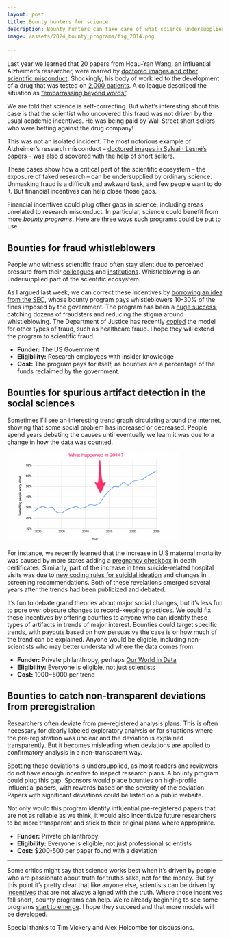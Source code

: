 ```yaml
---
layout: post
title: Bounty hunters for science
description: Bounty hunters can take care of what science undersupplies
image: /assets/2024_bounty_programs/fig_2014.png

---
```

Last year we learned that 20 papers from Hoau-Yan Wang, an influential Alzheimer’s researcher, were marred by [doctored images and other scientific misconduct](https://www.science.org/content/article/co-developer-cassava-s-potential-alzheimer-s-drug-cited-egregious-misconduct). Shockingly, his body of work led to the development of a drug that was tested on [2,000 patients](https://alzheimersnewstoday.com/news/topline-results-phase-3-studies-simufilam-alzheimers-due-this-year/). A colleague described the situation as [“embarrassing beyond words”](https://www.science.org/content/article/co-developer-cassava-s-potential-alzheimer-s-drug-cited-egregious-misconduct).

We are told that science is self-correcting. But what’s interesting about this case is that the scientist who uncovered this fraud was not driven by the usual academic incentives. He was being paid by Wall Street short sellers who were betting against the drug company!

This was not an isolated incident. The most notorious example of Alzheimer’s research misconduct – [doctored images in Sylvain Lesné’s papers](https://www.science.org/content/article/potential-fabrication-research-images-threatens-key-theory-alzheimers-disease) – was also discovered with the help of short sellers.

These cases show how a critical part of the scientific ecosystem – the exposure of faked research – can be undersupplied by ordinary science. Unmasking fraud is a difficult and awkward task, and few people want to do it. But financial incentives can help close those gaps.

Financial incentives could plug other gaps in science, including areas unrelated to research misconduct. In particular, science could benefit from more _bounty programs_. Here are three ways such programs could be put to use.

## Bounties for fraud whistleblowers
People who witness scientific fraud often stay silent due to perceived pressure from their [colleagues](https://retractionwatch.com/2019/12/11/a-long-and-lonely-process-whistleblowers-in-a-misconduct-case-speak-out/) and [institutions](https://www.medscape.com/viewarticle/854595#vp_1). Whistleblowing is an undersupplied part of the scientific ecosystem.

As I argued last week, we can correct these incentives by [borrowing an idea from the SEC](https://docs.google.com/document/d/1OSALTxNLbmM2V9SzA5Zh5zRpvqqwLeHBihpeppL35Yo/edit#heading=h.kthbh8zg343e), whose bounty program pays whistleblowers 10-30% of the fines imposed by the government. The program has been a [huge success](https://www.wsj.com/articles/more-regulators-eye-whistleblower-award-programs-hoping-for-insider-tips-3b5d99c5), catching dozens of fraudsters and reducing the stigma around whistleblowing. The Department of Justice has recently [copied](https://www.wsj.com/articles/justice-department-trial-program-offers-millions-for-tips-on-fraud-bribery-5e4c710d) the model for other types of fraud, such as healthcare fraud. I hope they will extend the program to scientific fraud.

* **Funder:** The US Government
* **Eligibility:** Research employees with insider knowledge
* **Cost:** The program pays for itself, as bounties are a percentage of the funds reclaimed by the government.

## Bounties for spurious artifact detection in the social sciences
Sometimes I’ll see an interesting trend graph circulating around the internet, showing that some social problem has increased or decreased. People spend years debating the causes until eventually we learn it was due to a change in how the data was counted.
<div class="wrapper">
  <img src='/assets/2024_bounty_programs/fig_2014.png' class="inner" style="position:relative border: #222 2px solid; max-width:80%;" >
</div>

For instance, we recently learned that the increase in U.S maternal mortality was caused by more states adding a [pregnancy checkbox](https://ourworldindata.org/rise-us-maternal-mortality-rates-measurement) in death certificates. Similarly, part of the increase in teen suicide-related hospital visits was due to [new coding rules for suicidal ideation](https://jhr.uwpress.org/content/59/S/S14) and changes in screening recommendations. Both of these revelations emerged several years after the trends had been publicized and debated.

It’s fun to debate grand theories about major social changes, but it’s less fun to pore over obscure changes to record-keeping practices. We could fix these incentives by offering bounties to anyone who can identify these types of artifacts in trends of major interest. Bounties could target specific trends, with payouts based on how persuasive the case is or how much of the trend can be explained. Anyone would be eligible, including non-scientists who may better understand where the data comes from. 

* **Funder:** Private philanthropy, perhaps [Our World in Data](https://ourworldindata.org/)
* **Eligibility:** Everyone is eligible, not just scientists
* **Cost:** $1000-$5000 per trend

## Bounties to catch non-transparent deviations from preregistration
Researchers often deviate from pre-registered analysis plans. This is often necessary for clearly labeled exploratory analysis or for situations where the pre-registration was unclear and the deviation is explained transparently. But it becomes misleading when deviations are applied to confirmatory analysis in a non-transparent way.

Spotting these deviations is undersupplied, as most readers and reviewers do not have enough incentive to inspect research plans. A bounty program could plug this gap. Sponsors would place bounties on high-profile influential papers, with rewards based on the severity of the deviation. Papers with significant deviations could be listed on a public website.

Not only would this program identify influential pre-registered papers that are not as reliable as we think, it would also incentivize future researchers to be more transparent and stick to their original plans where appropriate. 

* **Funder:** Private philanthropy
* **Eligibility:** Everyone is eligible, not just professional scientists
* **Cost:** $200-500 per paper found with a deviation

---

Some critics might say that science works best when it’s driven by people who are passionate about truth for truth’s sake, not for the money. But by this point it’s pretty clear that like anyone else, scientists can be driven by [incentives](https://chris-said.io/2012/04/17/its-the-incentives-structure-people-why-science-reform-must-come-from-the-granting-agencies/) that are not always aligned with the truth. Where those incentives fall short, bounty programs can help. We’re already beginning to see some programs [start to emerge](https://error.reviews/). I hope they succeed and that more models will be developed.

<div class="caption">Special thanks to Tim Vickery and Alex Holcombe for discussions.
</div>

